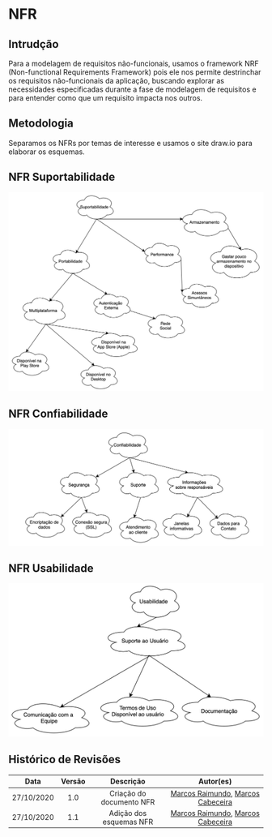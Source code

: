 # NFR

## Intrudção

Para a modelagem de requisitos não-funcionais, usamos o framework NRF (Non-functional Requirements Framework) pois ele nos permite destrinchar os requisitos não-funcionais da aplicação, buscando explorar as necessidades especificadas durante a fase de modelagem de requisitos e para entender como que um requisito impacta nos outros.

## Metodologia 

Separamos os NFRs por temas de interesse e usamos o site draw.io para elaborar os esquemas.

## NFR Suportabilidade

![suportabilidade](../../assets/images/nfr/nfr-suportabilidade.jpg)

## NFR Confiabilidade

![confiabilidade](../../assets/images/nfr/nfr-confiabilidade.jpg)

## NFR Usabilidade

![usabilidade](../../assets/images/nfr/nfr-usabilidade.jpg)

## Histórico de Revisões

| Data | Versão | Descrição | Autor(es) |
|:---:|:---:|:---:|:---:|
| 27/10/2020 | 1.0 | Criação do documento NFR | [Marcos Raimundo](https://github.com/MarcosFloresta), [Marcos Cabeceira](https://github.com/Foxtrot40) |
| 27/10/2020 | 1.1 | Adição dos esquemas NFR | [Marcos Raimundo](https://github.com/MarcosFloresta), [Marcos Cabeceira](https://github.com/Foxtrot40) |
